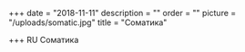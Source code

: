 +++
date = "2018-11-11"
description = ""
order = ""
picture = "/uploads/somatic.jpg"
title = "Cоматика"

+++
RU
Cоматика